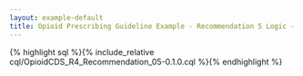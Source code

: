 ```yaml
---
layout: example-default
title: Opioid Prescribing Guideline Example - Recommendation 5 Logic - CQL Source
---
```


{% highlight sql %}{% include_relative cql/OpioidCDS_R4_Recommendation_05-0.1.0.cql %}{% endhighlight %}

